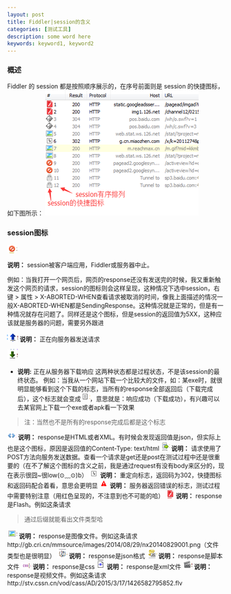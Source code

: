 ```yaml
---
layout: post
title: Fiddler|session的含义
categories: [测试工具]
description: some word here
keywords: keyword1, keyword2
---
```


### 概述
Fiddler 的 session 都是按照顺序展示的，在序号前面则是 session 的快捷图标，如下图所示：
![2015-12-19-1](/images/2015-12-19-1.png)

### session图标
![2015-12-19-2](/images/2015-12-19-2.png) 

**说明：** session被客户端应用，Fiddler或服务器中止。

例如：当我打开一个网页后，网页的response还没有发送完的时候，我又重新触发这个网页的请求，session的图标则会这样呈现，这种情况下选中session，右键 > 属性 > X-ABORTED-WHEN查看请求被取消的时间，像我上面描述的情况一般X-ABORTED-WHEN都是SendingResponse。这种情况就是正常的，但是有一种情况就存在问题了。同样还是这个图标，但是session的返回值为5XX，这种应该就是服务器的问题，需要另外跟进


![2015-19-3](/images/2015-12-19-3.png) 
**说明：** 正在向服务器发送请求

![2015-12-19-4](/images/2015-12-19-4.png)
- **说明:** 正在从服务器下载响应
这两种状态都是过程状态，不是该session的最终状态。
例如：当我从一个网站下载一个比较大的文件，如：某exe时，就很明显能够看到这个下载的标志，当所有的response全部返回后（下载完成后），这个标志就会变成![2015-12-19-5](/images/2015-12-19-5.png)，意思就是：响应成功（下载成功），有兴趣可以去某官网上下载一个exe或者apk看一下效果
> 注：当然也不是所有的response完成后都是这个标志


![2015-12-19-6](/images/2015-12-19-6.png)
**说明：** response是HTML或者XML。有时候会发现返回值是json，但实际上也是这个图标，原因是返回值的Content-Type: text/html
![2015-12-19-7](/images/2015-12-19-7.png)
**说明：** 请求使用了POST方法向服务发送数据。查看一个请求是get还是post在测试过程中还是很重要的（在不了解这个图标的含义之前，我是通过request有没有body来区分的，现在表示很囧~很low(⊙﹏⊙)b）
![2015-12-19-8](/images/2015-12-19-8.png)
**说明：** 重定向标志，返回码为302，快捷图标和返回码配合着看，意思会更明显
![2015-12-19-9](/images/2015-12-19-9.png)
**说明：** 服务器返回错误的标志，测试过程中需要特别注意（用红色呈现的，不注意到也不可能的哈）
![2015-12-19-10](/images/2015-12-19-10.png)
**说明：** response是Flash。例如这条请求[](http://img1.126.net/channel12/021501/300250_1113.swf)
> 通过后缀就能看出文件类型哈


![2015-12-19-11](/images/2015-12-19-11.png)
**说明：** response是图像文件。例如这条请求http://gb.cri.cn/mmsource/images/2014/08/29/nx20140829001.png（文件类型也是很明显）
![2015-12-19-12](/images/2015-12-19-12.png)
**说明：** response是json格式
![2015-12-19-13](/images/2015-12-19-13.png)
**说明：** response是脚本文件
![2015-12-19-14](/images/2015-12-19-14.png)
**说明：** response是css
![2015-12-19-15](/images/2015-12-19-15.png)
**说明：** response是xml文件
![2015-12-19-16](/images/2015-12-19-16.png)
**说明：** response是视频文件。例如这条请求http://stv.cssn.cn/vod/cass/AD/2015/3/17/1426582795852.flv


















































